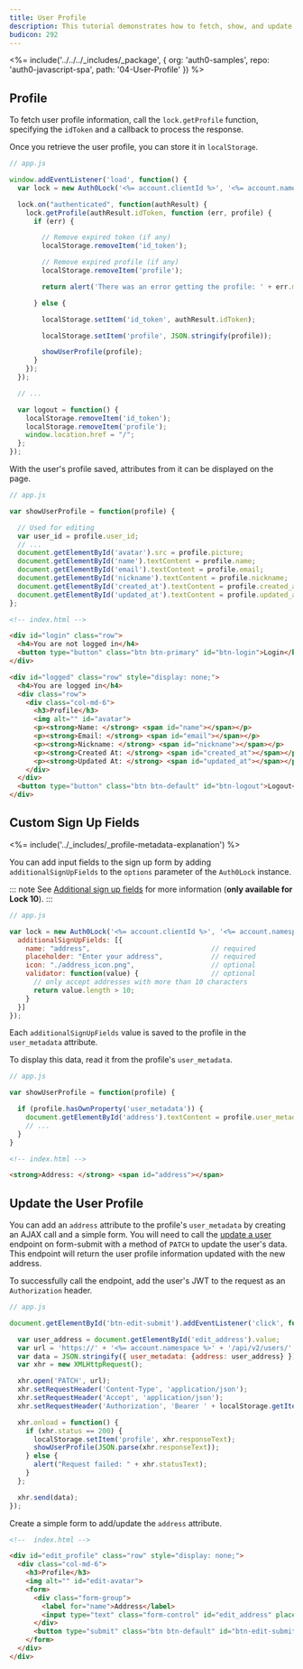 ```yaml
---
title: User Profile
description: This tutorial demonstrates how to fetch, show, and update user profile information in your web app
budicon: 292
---
```


<%= include('../../../_includes/_package', {
  org: 'auth0-samples',
  repo: 'auth0-javascript-spa',
  path: '04-User-Profile'
}) %>

## Profile

To fetch user profile information, call the `lock.getProfile` function, specifying the `idToken` and a callback to process the response.

Once you retrieve the user profile, you can store it in `localStorage`.

```js
// app.js

window.addEventListener('load', function() {
  var lock = new Auth0Lock('<%= account.clientId %>', '<%= account.namespace %>');

  lock.on("authenticated", function(authResult) {
    lock.getProfile(authResult.idToken, function (err, profile) {
      if (err) {

        // Remove expired token (if any)
        localStorage.removeItem('id_token');

        // Remove expired profile (if any)
        localStorage.removeItem('profile');

        return alert('There was an error getting the profile: ' + err.message);

      } else {

        localStorage.setItem('id_token', authResult.idToken);

        localStorage.setItem('profile', JSON.stringify(profile));

        showUserProfile(profile);
      }
    });
  });

  // ...

  var logout = function() {
    localStorage.removeItem('id_token');
    localStorage.removeItem('profile');
    window.location.href = "/";
  };
});
```

With the user's profile saved, attributes from it can be displayed on the page.

```js
// app.js

var showUserProfile = function(profile) {

  // Used for editing
  var user_id = profile.user_id;
  // ...
  document.getElementById('avatar').src = profile.picture;
  document.getElementById('name').textContent = profile.name;
  document.getElementById('email').textContent = profile.email;
  document.getElementById('nickname').textContent = profile.nickname;
  document.getElementById('created_at').textContent = profile.created_at;
  document.getElementById('updated_at').textContent = profile.updated_at;
};
```

```html
<!-- index.html -->

<div id="login" class="row">
  <h4>You are not logged in</h4>
  <button type="button" class="btn btn-primary" id="btn-login">Login</button>
</div>

<div id="logged" class="row" style="display: none;">
  <h4>You are logged in</h4>
  <div class="row">
    <div class="col-md-6">
      <h3>Profile</h3>
      <img alt="" id="avatar">
      <p><strong>Name: </strong> <span id="name"></span></p>
      <p><strong>Email: </strong> <span id="email"></span></p>
      <p><strong>Nickname: </strong> <span id="nickname"></span></p>
      <p><strong>Created At: </strong> <span id="created_at"></span></p>
      <p><strong>Updated At: </strong> <span id="updated_at"></span></p>
    </div>
  </div>
  <button type="button" class="btn btn-default" id="btn-logout">Logout</button>
</div>
```

## Custom Sign Up Fields

<%= include('../_includes/_profile-metadata-explanation') %>

You can add input fields to the sign up form by adding `additionalSignUpFields` to the `options` parameter of the `Auth0Lock` instance.

::: note
See [Additional sign up fields](/libraries/lock/v10/customization#additionalsignupfields-array-) for more information (**only available for Lock 10**).
:::

```js
// app.js

var lock = new Auth0Lock('<%= account.clientId %>', '<%= account.namespace %>', {
  additionalSignUpFields: [{
    name: "address",                              // required
    placeholder: "Enter your address",            // required
    icon: "./address_icon.png",                   // optional
    validator: function(value) {                  // optional
      // only accept addresses with more than 10 characters
      return value.length > 10;
    }
  }]
});
```

Each `additionalSignUpFields` value is saved to the profile in the `user_metadata` attribute.

To display this data, read it from the profile's `user_metadata`.

```js
// app.js

var showUserProfile = function(profile) {

  if (profile.hasOwnProperty('user_metadata')) {
    document.getElementById('address').textContent = profile.user_metadata.address;
    // ...
  }
}
```

```html
<!-- index.html -->

<strong>Address: </strong> <span id="address"></span>
```

## Update the User Profile

You can add an `address` attribute to the profile's `user_metadata` by creating an AJAX call and a simple form. You will need to call the [update a user](/api/management/v2#!/Users/patch_users_by_id) endpoint on form-submit with a method of `PATCH` to update the user's data. This endpoint will return the user profile information updated with the new address.

To successfully call the endpoint, add the user's JWT to the request as an `Authorization` header.

```js
// app.js

document.getElementById('btn-edit-submit').addEventListener('click', function() {

  var user_address = document.getElementById('edit_address').value;
  var url = 'https://' + '<%= account.namespace %>' + '/api/v2/users/' + user_id;
  var data = JSON.stringify({ user_metadata: {address: user_address} });
  var xhr = new XMLHttpRequest();

  xhr.open('PATCH', url);
  xhr.setRequestHeader('Content-Type', 'application/json');
  xhr.setRequestHeader('Accept', 'application/json');
  xhr.setRequestHeader('Authorization', 'Bearer ' + localStorage.getItem('id_token'));

  xhr.onload = function() {
    if (xhr.status == 200) {
      localStorage.setItem('profile', xhr.responseText);
      showUserProfile(JSON.parse(xhr.responseText));
    } else {
      alert("Request failed: " + xhr.statusText);
    }
  };

  xhr.send(data);
});
```

Create a simple form to add/update the `address` attribute.

```html
<!--  index.html -->

<div id="edit_profile" class="row" style="display: none;">
  <div class="col-md-6">
    <h3>Profile</h3>
    <img alt="" id="edit-avatar">
    <form>
      <div class="form-group">
        <label for="name">Address</label>
        <input type="text" class="form-control" id="edit_address" placeholder="Enter address">
      </div>
      <button type="submit" class="btn btn-default" id="btn-edit-submit">Submit</button>
    </form>
  </div>
</div>
```
